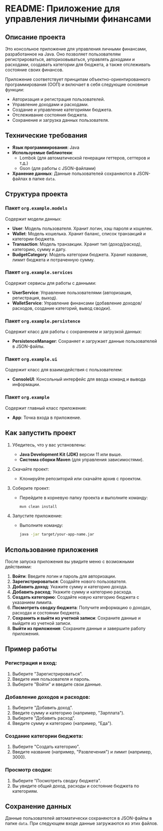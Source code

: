 # README: Приложение для управления личными финансами

## Описание проекта

Это консольное приложение для управления личными финансами, разработанное на Java. Оно позволяет пользователям регистрироваться, авторизовываться, управлять доходами и расходами, создавать категории для бюджета, а также отслеживать состояние своих финансов.

Приложение соответствует принципам объектно-ориентированного программирования (ООП) и включает в себя следующие основные функции:

- Авторизация и регистрация пользователей.
- Управление доходами и расходами.
- Создание и управление категориями бюджета.
- Отслеживание состояния бюджета.
- Сохранение и загрузка данных пользователя.

## Технические требования

- **Язык программирования**: Java
- **Используемые библиотеки**:
    - Lombok (для автоматической генерации геттеров, сеттеров и т.д.)
    - Gson (для работы с JSON-файлами)
- **Хранение данных**: Данные пользователей сохраняются в JSON-файлах в папке `data`.

## Структура проекта

### Пакет `org.example.models`

Содержит модели данных:

- **User**: Модель пользователя. Хранит логин, хэш пароля и кошелек.
- **Wallet**: Модель кошелька. Хранит баланс, список транзакций и категории бюджета.
- **Transaction**: Модель транзакции. Хранит тип (доход/расход), категорию, сумму и дату.
- **BudgetCategory**: Модель категории бюджета. Хранит название, лимит бюджета и потраченную сумму.

### Пакет `org.example.services`

Содержит сервисы для работы с данными:

- **UserService**: Управление пользователями (авторизация, регистрация, выход).
- **WalletService**: Управление финансами (добавление доходов/расходов, создание категорий, вывод сводки).

### Пакет `org.example.persistence`

Содержит класс для работы с сохранением и загрузкой данных:

- **PersistenceManager**: Сохраняет и загружает данные пользователей в JSON-файлы.

### Пакет `org.example.ui`

Содержит класс для взаимодействия с пользователем:

- **ConsoleUI**: Консольный интерфейс для ввода команд и вывода информации.

### Пакет `org.example`

Содержит главный класс приложения:

- **App**: Точка входа в приложение.

## Как запустить проект

1. Убедитесь, что у вас установлены:
    - **Java Development Kit (JDK)** версии 11 или выше.
    - **Система сборки Maven** (для управления зависимостями).

2. Скачайте проект:
    - Клонируйте репозиторий или скачайте архив с проектом.

3. Соберите проект:
    - Перейдите в корневую папку проекта и выполните команду:
      ```bash
      mvn clean install
      ```

4. Запустите приложение:
    - Выполните команду:
      ```bash
      java -jar target/your-app-name.jar
      ```

## Использование приложения

После запуска приложения вы увидите меню с возможными действиями:

1. **Войти**: Введите логин и пароль для авторизации.
2. **Зарегистрироваться**: Создайте нового пользователя.
3. **Добавить доход**: Укажите сумму и категорию дохода.
4. **Добавить расход**: Укажите сумму и категорию расхода.
5. **Создать категорию**: Создайте новую категорию бюджета с указанием лимита.
6. **Посмотреть сводку бюджета**: Получите информацию о доходах, расходах и состоянии бюджета.
7. **Сохранить и выйти из учетной записи**: Сохраните данные и выйдите из учетной записи.
8. **Выйти из приложения**: Сохраните данные и завершите работу приложения.

## Пример работы

### Регистрация и вход:

1. Выберите "Зарегистрироваться".
2. Введите имя пользователя и пароль.
3. Выберите "Войти" и введите свои данные.

### Добавление доходов и расходов:

1. Выберите "Добавить доход".
2. Введите сумму и категорию (например, "Зарплата").
3. Выберите "Добавить расход".
4. Введите сумму и категорию (например, "Еда").

### Создание категории бюджета:

1. Выберите "Создать категорию".
2. Введите название (например, "Развлечения") и лимит (например, 3000).

### Просмотр сводки:

1. Выберите "Посмотреть сводку бюджета".
2. Вы увидите общий доход, расходы и состояние бюджета по категориям.

## Сохранение данных

Данные пользователей автоматически сохраняются в JSON-файлы в папке `data`. При следующем входе данные загружаются из этих файлов.

